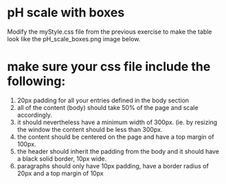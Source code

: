 # pH scale with boxes

Modify the myStyle.css file from the previous exercise to make the table look like the pH_scale_boxes.png image below.

# make sure your css file include the following:
1. 20px padding for all your entries defined in the body section
2. all of the content (body) should take 50% of the page and scale accordingly.
3. it should nevertheless have a minimum width of 300px. (ie. by resizing the window the content should be less than 300px.
4. the content should be centered on the page and have a top margin of 100px.
5. the header should inherit the padding from the body and it should have a black solid border, 10px wide.
6. paragraphs should only have 10px padding, have a border radius of 20px and a top margin of 10px
